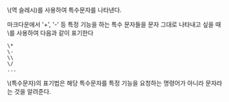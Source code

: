 \\(역 슬레시)를 사용하여 특수문자를 나타낸다.

마크다운에서 '+', '-' 등 특정 기능을 하는 특수 문자들을 문자 그대로 나타내고 싶을 때 \\를 사용하여 다음과 같이 표기한다
```
\*
\-
\\
\/
...
```

\\(특수문자)의 표기법은 해당 특수문자를 특정 기능을 요청하는 명령어가 아니라 문자라는 것을 알려준다.
